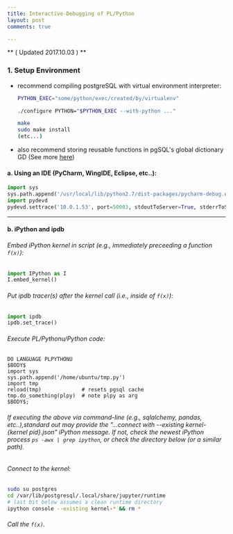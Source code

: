 ```yaml
---
title: Interactive-Debugging of PL/Python
layout: post
comments: true

---
```


** ( Updated 2017.10.03 ) **

### 1. Setup Environment
- recommend compiling postgreSQL with virtual environment interpreter:
  
  ```bash
  PYTHON_EXEC="some/python/exec/created/by/virtualenv"
  
  ./configure PYTHON="$PYTHON_EXEC --with-python ..."
  
  make
  sudo make install
  (etc...)
  ```

- also recommend storing reusable functions in pgSQL's global dictionary GD (See more [here](https://www.postgresql.org/docs/8.2/static/plpython-funcs.html#AEN41829))




#### a. Using an IDE (PyCharm, WingIDE, Eclipse, etc..):
```python
import sys
sys.path.append('/usr/local/lib/python2.7/dist-packages/pycharm-debug.egg')
import pydevd
pydevd.settrace('10.0.1.53', port=50003, stdoutToServer=True, stderrToServer=True)
```
---

#### b. iPython and ipdb

###### Embed iPython kernel in script (e.g., immediately preceeding a function `f(x)`):
```python
import IPython as I
I.embed_kernel()
```

###### Put ipdb tracer(s) after the kernel call (i.e., inside of `f(x)`):
```python
import ipdb
ipdb.set_trace()
```

###### Execute PL/Pythonu/Python code:
```PLpgSQL
DO LANGUAGE PLPYTHONU
$BODY$
import sys
sys.path.append('/home/ubuntu/tmp.py')
import tmp
reload(tmp)             # resets pgsql cache
tmp.do_something(plpy)  # note plpy as arg
$BODY$;
```

###### If executing the above via command-line (e.g., sqlalchemy, pandas, etc..),standard out may provide the "...connect with --existing kernel-{*kernel pid*}.json" iPython message.  If not, check the newest iPython process `ps -awx | grep ipython`, or check the directory below (or a similar path).

###### Connect to the kernel:
```bash
sudo su postgres
cd /var/lib/postgresql/.local/share/jupyter/runtime
# last bit below assumes a clean runtime directory
ipython console --existing kernel-* && rm *
```

###### Call the `f(x)`.